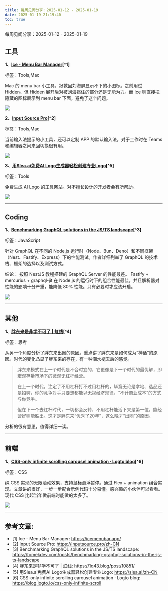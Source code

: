 ```yaml
---
title: 每周见闻分享：2025-01-12 - 2025-01-19
date: 2025-01-19 21:19:40
toc: true
---
```


每周见闻分享：2025-01-12 - 2025-01-19

## 工具
**1、[Ice - Menu Bar Manager](https://icemenubar.app/)[^1]**

标签：Tools,Mac

Mac 的 menu bar 小工具，拯救因刘海屏显示不下的小图标。之前用过 Hidden。但 Hidden 展开后对被刘海挡住的部分还是无能为力。而 Ice 则直接把隐藏的图标展示到 menu bar 下面，避免了这个问题。

![](https://icemenubar.app/gallery_gen/726e843ac2a8881c562e1bc64c5b560f_fit.svg)

**2、[Input Source Pro](https://inputsource.pro/zh-CN)[^2]**

标签：Tools,Mac

当前输入法提示的小工具，还可以定制 APP 的默认输入法。对于工作时在 Teams 和编辑器之间来回切换很有用。

![](https://inputsource.pro/img/illustration.jpg?1736741258334)

**3、[用Slea.ai免费AI Logo生成器轻松创建专业Logo](https://slea.ai/zh-CN)[^5]**

标签：Tools

免费生成 AI Logo 的工具网站。对不擅长设计的开发者会有所帮助。

![](https://slea.ai/logo.png)


----

## Coding
**1、[Benchmarking GraphQL solutions in the JS/TS landscape](https://tomekdev.com/posts/benchmarking-graphql-solutions-in-the-js-ts-landscape)[^3]**

标签：JavaScript

针对 GraphQL 在不同的 Node.js 运行时（Node、Bun、Deno）和不同框架（Nest、Fastify、Express）下的性能测试。作者详细列举了 GraphQL 的技术栈、框架的选择以及测试方式。

结论：
按照 NestJS 教程搭建的 GraphQL Server 的性能最差。
Fastify + mercurius + graphql-jit 在 Node.js 的运行时下的组合性能最佳，并且解析器对性能的影响十分严重，能降低 80% 性能。只有必要时才应该开启。

![](https://tomekdev.com/static/cce89cde80553304bfcd2a589fef4595/012-graphql-benchmarks.png)


----

## 其他
**1、[胖东来是非学不可了 | 虹线](https://1q43.blog/post/10851/)[^4]**

标签：思考

从另一个角度分析了胖东来出圈的原因。重点讲了胖东来是如何成为“神话”的原因。时代的变化凸显了胖东来的存在，有一种潮水褪去后的感觉。

> 胖东来模式在上一个时代是不合时宜的，它更像是下一个时代的最优解，即宏观存量市场下的微观无杠杆经营。
>
> 在上一个时代，注定了不用杠杆打不过用杠杆的，毕竟无论是拿地、选品还是招聘，你的竞争对手只要想都能以无视经济规律，“不计商业成本”的方式与你竞争。
>
> 但在下一个去杠杆时代，一切都会反转，不用杠杆能活下来是第一位，能经营好则能胜出。这才是胖东来“优秀了20年”，这么晚才“出圈”的原因。

分析的很有意思，值得详细一读。




----

## 前端
**1、[CSS-only infinite scrolling carousel animation · Logto blog](https://blog.logto.io/css-only-infinite-scroll)[^6]**

标签：CSS

纯 CSS 实现的无限滚动效果，支持鼠标悬浮暂停。通过 Flex + animation 组合实现。文章讲的很好，一步一步配合示例代码十分易懂。感兴趣的小伙伴可以看看。现代 CSS 比起当年做前端时能做的太多了。

![](https://uploads.strapi.logto.io/2/css_only_animation_infinite_scrolling_carousel_9a669693ab.webp)


----

## 参考文章:
- [1] Ice - Menu Bar Manager: https://icemenubar.app/
- [2] Input Source Pro: https://inputsource.pro/zh-CN
- [3] Benchmarking GraphQL solutions in the JS/TS landscape: https://tomekdev.com/posts/benchmarking-graphql-solutions-in-the-js-ts-landscape
- [4] 胖东来是非学不可了 | 虹线: https://1q43.blog/post/10851/
- [5] 用Slea.ai免费AI Logo生成器轻松创建专业Logo: https://slea.ai/zh-CN
- [6] CSS-only infinite scrolling carousel animation · Logto blog: https://blog.logto.io/css-only-infinite-scroll